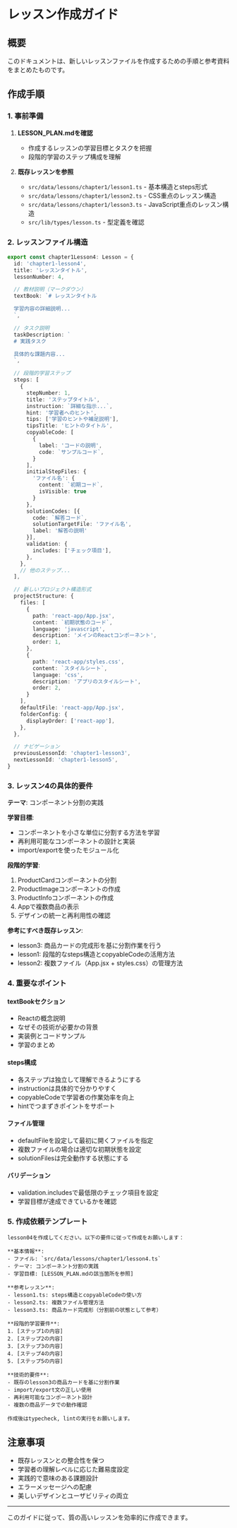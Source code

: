 # レッスン作成ガイド

## 概要

このドキュメントは、新しいレッスンファイルを作成するための手順と参考資料をまとめたものです。

## 作成手順

### 1. 事前準備

1. **LESSON_PLAN.mdを確認**
   - 作成するレッスンの学習目標とタスクを把握
   - 段階的学習のステップ構成を理解

2. **既存レッスンを参照**
   - `src/data/lessons/chapter1/lesson1.ts` - 基本構造とsteps形式
   - `src/data/lessons/chapter1/lesson2.ts` - CSS重点のレッスン構造
   - `src/data/lessons/chapter1/lesson3.ts` - JavaScript重点のレッスン構造
   - `src/lib/types/lesson.ts` - 型定義を確認

### 2. レッスンファイル構造

```typescript
export const chapter1Lesson4: Lesson = {
  id: 'chapter1-lesson4',
  title: 'レッスンタイトル',
  lessonNumber: 4,

  // 教材説明（マークダウン）
  textBook: `# レッスンタイトル

  学習内容の詳細説明...
  `,

  // タスク説明
  taskDescription: `
  # 実践タスク

  具体的な課題内容...
  `,

  // 段階的学習ステップ
  steps: [
    {
      stepNumber: 1,
      title: 'ステップタイトル',
      instruction: `詳細な指示...`,
      hint: '学習者へのヒント',
      tips: ['学習のヒントや補足説明'],
      tipsTitle: 'ヒントのタイトル',
      copyableCode: [
        {
          label: 'コードの説明',
          code: `サンプルコード`,
        }
      ],
      initialStepFiles: {
        'ファイル名': {
          content: `初期コード`,
          isVisible: true
        }
      },
      solutionCodes: [{
        code: `解答コード`,
        solutionTargetFile: 'ファイル名',
        label: '解答の説明'
      }],
      validation: {
        includes: ['チェック項目'],
      },
    },
    // 他のステップ...
  ],

  // 新しいプロジェクト構造形式
  projectStructure: {
    files: [
      {
        path: 'react-app/App.jsx',
        content: `初期状態のコード`,
        language: 'javascript',
        description: 'メインのReactコンポーネント',
        order: 1,
      },
      {
        path: 'react-app/styles.css',
        content: `スタイルシート`,
        language: 'css',
        description: 'アプリのスタイルシート',
        order: 2,
      }
    ],
    defaultFile: 'react-app/App.jsx',
    folderConfig: {
      displayOrder: ['react-app'],
    },
  },

  // ナビゲーション
  previousLessonId: 'chapter1-lesson3',
  nextLessonId: 'chapter1-lesson5',
}
```

### 3. レッスン4の具体的要件

**テーマ**: コンポーネント分割の実践

**学習目標**:

- コンポーネントを小さな単位に分割する方法を学習
- 再利用可能なコンポーネントの設計と実装
- import/exportを使ったモジュール化

**段階的学習**:

1. ProductCardコンポーネントの分割
2. ProductImageコンポーネントの作成
3. ProductInfoコンポーネントの作成
4. Appで複数商品の表示
5. デザインの統一と再利用性の確認

**参考にすべき既存レッスン**:

- lesson3: 商品カードの完成形を基に分割作業を行う
- lesson1: 段階的なsteps構造とcopyableCodeの活用方法
- lesson2: 複数ファイル（App.jsx + styles.css）の管理方法

### 4. 重要なポイント

#### textBookセクション

- Reactの概念説明
- なぜその技術が必要かの背景
- 実装例とコードサンプル
- 学習のまとめ

#### steps構成

- 各ステップは独立して理解できるようにする
- instructionは具体的で分かりやすく
- copyableCodeで学習者の作業効率を向上
- hintでつまずきポイントをサポート

#### ファイル管理

- defaultFileを設定して最初に開くファイルを指定
- 複数ファイルの場合は適切な初期状態を設定
- solutionFilesは完全動作する状態にする

#### バリデーション

- validation.includesで最低限のチェック項目を設定
- 学習目標が達成できているかを確認

### 5. 作成依頼テンプレート

```
lesson04を作成してください。以下の要件に従って作成をお願いします：

**基本情報**:
- ファイル: `src/data/lessons/chapter1/lesson4.ts`
- テーマ: コンポーネント分割の実践
- 学習目標: [LESSON_PLAN.mdの該当箇所を参照]

**参考レッスン**:
- lesson1.ts: steps構造とcopyableCodeの使い方
- lesson2.ts: 複数ファイル管理方法
- lesson3.ts: 商品カード完成形（分割前の状態として参考）

**段階的学習要件**:
1. [ステップ1の内容]
2. [ステップ2の内容]
3. [ステップ3の内容]
4. [ステップ4の内容]
5. [ステップ5の内容]

**技術的要件**:
- 既存のlesson3の商品カードを基に分割作業
- import/export文の正しい使用
- 再利用可能なコンポーネント設計
- 複数の商品データでの動作確認

作成後はtypecheck, lintの実行をお願いします。
```

## 注意事項

- 既存レッスンとの整合性を保つ
- 学習者の理解レベルに応じた難易度設定
- 実践的で意味のある課題設計
- エラーメッセージへの配慮
- 美しいデザインとユーザビリティの両立

---

このガイドに従って、質の高いレッスンを効率的に作成できます。
